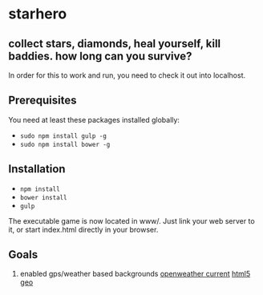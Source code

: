 # starhero
## collect stars, diamonds, heal yourself, kill baddies. how long can you survive?
In order for this to work and run, you need to check it out into localhost.

## Prerequisites
You need at least these packages installed globally:
- ```sudo npm install gulp -g```
- ```sudo npm install bower -g```

## Installation
- ```npm install```
- ```bower install```
- ```gulp```

The executable game is now located in www/. Just link your web server to it, or start index.html directly in your browser.

## Goals

1. enabled gps/weather based backgrounds [openweather current](http://openweathermap.org/current) [html5 geo](http://www.w3schools.com/html/html5_geolocation.asp)